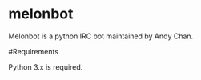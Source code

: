 # melonbot

Melonbot is a python IRC bot maintained by Andy Chan.

#Requirements

Python 3.x is required.
